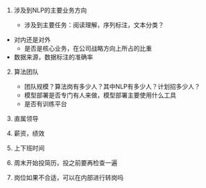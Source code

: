 1. 涉及到NLP的主要业务方向

   + 涉及到主要任务：阅读理解，序列标注，文本分类？
+ 对内还是对外
   + 是否是核心业务，在公司战略方向上所占的比重
+ 数据来源，数据标注的准确率
2. 算法团队

   + 团队规模？算法岗有多少人？其中NLP有多少人？计划招多少人？
   + 模型部署是否专门有人来做，模型部署主要使用什么工具
   + 是否有训练平台
3. 直属领导
4. 薪资，绩效
5. 上下班时间
6. 周末开始投简历，投之前要再检查一遍
7. 岗位如果不合适，可以在内部进行转岗吗
